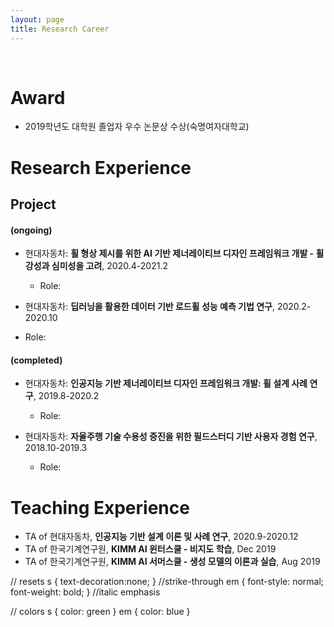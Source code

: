 ```yaml
---
layout: page
title: Research Career
---
```


<br/>

# Award

* 2019학년도 대학원 졸업자 우수 논문상 수상(숙명여자대학교)

# Research Experience

## Project

#### (ongoing)

* 현대자동차: **휠 형상 제시를 위한 AI 기반 제너레이티브 디자인 프레임워크 개발 - 휠 강성과 심미성을 고려**, 2020.4-2021.2
  * Role: 
  
*  현대자동차: **딥러닝을 활용한 데이터 기반 로드휠 성능 예측 기법 연구**, 2020.2-2020.10
  * Role: 
  
#### (completed)

* 현대자동차: **인공지능 기반 제너레이티브 디자인 프레임워크 개발: 휠 설계 사례 연구**, 2019.8-2020.2
  * Role: 
  
* 현대자동차: **자율주행 기술 수용성 증진을 위한 필드스터디 기반 사용자 경험 연구**, 2018.10-2019.3
  * Role: 

# Teaching Experience

* TA of 현대자동차, **인공지능 기반 설계 이론 및 사례 연구**, 2020.9-2020.12
* TA of 한국기계연구원, **KIMM AI 윈터스쿨 - 비지도 학습**, Dec 2019
* TA of 한국기계연구원, **KIMM AI 서머스쿨 - 생성 모델의 이론과 실습**, Aug 2019

// resets
s { text-decoration:none; } //strike-through
em { font-style: normal; font-weight: bold; } //italic emphasis


// colors
s { color: green }
em { color: blue }
